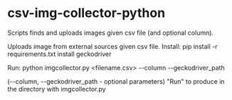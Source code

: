 # csv-img-collector-python 
Scripts finds and uploads images given csv file (and optional column).

Uploads image from external sources given csv file.
Install:
pip install -r requirements.txt
install geckodriver

Run:
python imgcollector.py <filename.csv> --column --geckodriver_path

(--column, --geckodriver_path - optional parameters)
"Run" to produce in the directory with imgcollector.py

